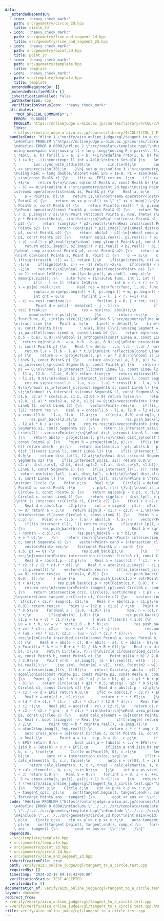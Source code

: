```yaml
---
data:
  _extendedDependsOn:
  - icon: ':heavy_check_mark:'
    path: src/geometry/circle_2d.hpp
    title: circle_2d
  - icon: ':heavy_check_mark:'
    path: src/geometry/line_and_segment_2d.hpp
    title: src/geometry/line_and_segment_2d.hpp
  - icon: ':heavy_check_mark:'
    path: src/geometry/point_2d.hpp
    title: point_2d
  - icon: ':heavy_check_mark:'
    path: src/geometry/template.hpp
    title: template
  - icon: ':heavy_check_mark:'
    path: src/template/template.hpp
    title: template
  _extendedRequiredBy: []
  _extendedVerifiedWith: []
  _isVerificationFailed: false
  _pathExtension: cpp
  _verificationStatusIcon: ':heavy_check_mark:'
  attributes:
    '*NOT_SPECIAL_COMMENTS*': ''
    ERROR: '0.00001'
    PROBLEM: https://onlinejudge.u-aizu.ac.jp/courses/library/4/CGL/7/CGL_7_F
    links:
    - https://onlinejudge.u-aizu.ac.jp/courses/library/4/CGL/7/CGL_7_F
  bundledCode: "#line 1 \"verify/aizu_online_judge/cgl/tangent_to_a_circle.test.cpp\"\
    \n#define PROBLEM \"https://onlinejudge.u-aizu.ac.jp/courses/library/4/CGL/7/CGL_7_F\"\
    \n#define ERROR 0.00001\n#line 2 \"src/template/template.hpp\"\n#include <bits/stdc++.h>\n\
    using namespace std;\nusing ll = long long;\nusing P = pair<ll, ll>;\n#define\
    \ rep(i, a, b) for(ll i = a; i < b; ++i)\n#define rrep(i, a, b) for(ll i = a;\
    \ i >= b; --i)\nconstexpr ll inf = 4e18;\nstruct SetupIO {\n    SetupIO() {\n\
    \        ios::sync_with_stdio(0);\n        cin.tie(0);\n        cout << fixed\
    \ << setprecision(30);\n    }\n} setup_io;\n#line 3 \"src/geometry/template.hpp\"\
    \nusing Real = long double;\nconst Real EPS = 1e-8, PI = acos(Real(-1.0));\nint\
    \ sign(const Real& r) {\n    if(r <= -EPS) return -1;\n    if(r >= +EPS) return\
    \ +1;\n    return 0;\n}\nbool eq(const Real& a, const Real& b) {\n    return sign(a\
    \ - b) == 0;\n}\n#line 4 \"src/geometry/point_2d.hpp\"\nusing Point = complex<Real>;\n\
    istream& operator>>(istream& is, Point& p) {\n    Real a, b;\n    is >> a >> b;\n\
    \    p = Point(a, b);\n    return is;\n}\nostream& operator<<(ostream& os, const\
    \ Point& p) {\n    return os << p.real() << \" \" << p.imag();\n}\nPoint operator*(const\
    \ Point& p, const Real& d) {\n    return Point(p.real() * d, p.imag() * d);\n\
    }\nPoint operator/(const Point& p, const Real& d) {\n    return Point(p.real()\
    \ / d, p.imag() / d);\n}\nPoint rot(const Point& p, Real theta) {\n    return\
    \ p * Point(cos(theta), sin(theta));\n}\nReal dot(const Point& p1, const Point&\
    \ p2) {\n    return (conj(p1) * p2).real();\n}\nReal cross(const Point& p1, const\
    \ Point& p2) {\n    return (conj(p1) * p2).imag();\n}\nReal dist(const Point&\
    \ p1, const Point& p2) {\n    return abs(p1 - p2);\n}\nbool comp_x(const Point&\
    \ p1, const Point& p2) {\n    return eq(p1.real(), p2.real()) ? p1.imag() < p2.imag()\
    \ : p1.real() < p2.real();\n}\nbool comp_y(const Point& p1, const Point& p2) {\n\
    \    return eq(p1.imag(), p2.imag()) ? p1.real() < p2.real() : p1.imag() < p2.imag();\n\
    }\nbool comp_arg(const Point& p1, const Point& p2) {\n    return arg(p1) < arg(p2);\n\
    }\nint ccw(const Point& a, Point b, Point c) {\n    b -= a;\n    c -= a;\n   \
    \ if(sign(cross(b, c)) == 1) return 1;\n    if(sign(cross(b, c)) == -1) return\
    \ -1;\n    if(sign(dot(b, c)) == -1) return +2;\n    if(norm(b) < norm(c)) return\
    \ -2;\n    return 0;\n}\nReal closest_pair(vector<Point> ps) {\n    if((int)ps.size()\
    \ <= 1) return 1e18;\n    sort(ps.begin(), ps.end(), comp_x);\n    vector<Point>\
    \ memo(ps.size());\n    auto func = [&](auto& func, int l, int r) -> Real {\n\
    \        if(r - l <= 1) return 1e18;\n        int m = (l + r) >> 1;\n        Real\
    \ x = ps[m].real();\n        Real res = min(func(func, l, m), func(func, m, r));\n\
    \        inplace_merge(ps.begin() + l, ps.begin() + m, ps.begin() + r, comp_y);\n\
    \        int cnt = 0;\n        for(int i = l; i < r; ++i) {\n            if(abs(ps[i].real()\
    \ - x) >= res) continue;\n            for(int j = 0; j < cnt; ++j) {\n       \
    \         Point d = ps[i] - memo[cnt - j - 1];\n                if(d.imag() >=\
    \ res) break;\n                res = min(res, abs(d));\n            }\n      \
    \      memo[cnt++] = ps[i];\n        }\n        return res;\n    };\n    return\
    \ func(func, 0, (int)ps.size());\n}\n#line 5 \"src/geometry/line_and_segment_2d.hpp\"\
    \nstruct Line {\n    Point a, b;\n    Line() = default;\n    Line(const Point&\
    \ a, const Point& b)\n        : a(a), b(b) {}\n};\nusing Segment = Line;\nbool\
    \ is_parallel(const Line& a, const Line& b) {\n    return eq(cross(a.b - a.a,\
    \ b.b - b.a), 0.0);\n}\nbool is_orthogonal(const Line& a, const Line& b) {\n \
    \   return eq(dot(a.b - a.a, b.b - b.a), 0.0);\n}\nPoint projection(const Line&\
    \ l, const Point& p) {\n    Real t = dot(p - l.a, l.b - l.a) / norm(l.b - l.a);\n\
    \    return l.a + (l.b - l.a) * t;\n}\nPoint reflection(const Line& l, const Point&\
    \ p) {\n    return p + (projection(l, p) - p) * 2.0;\n}\nbool is_intersect_lp(const\
    \ Line& l, const Point& p) {\n    return abs(ccw(l.a, l.b, p)) != 1;\n}\nbool\
    \ is_intersect_sp(const Segment& s, const Point& p) {\n    return ccw(s.a, s.b,\
    \ p) == 0;\n}\nbool is_intersect_ll(const Line& l1, const Line& l2) {\n    if(!eq(cross(l1.b\
    \ - l1.a, l2.b - l2.a), 0.0)) return true;\n    return eq(cross(l1.b - l1.a, l2.b\
    \ - l1.a), 0.0);\n}\nbool is_intersect_ls(const Line& l, const Segment& s) {\n\
    \    return sign(cross(l.b - l.a, s.a - l.a) * cross(l.b - l.a, s.b - l.a)) <=\
    \ 0;\n}\nbool is_intersect_sl(const Segment& s, const Line& l) {\n    return is_intersect_ls(l,\
    \ s);\n}\nbool is_intersect_ss(const Segment& s1, const Segment& s2) {\n    if(ccw(s1.a,\
    \ s1.b, s2.a) * ccw(s1.a, s1.b, s2.b) > 0) return false;\n    return ccw(s2.a,\
    \ s2.b, s1.a) * ccw(s2.a, s2.b, s1.b) <= 0;\n}\nvector<Point> intersection_ll(const\
    \ Line& l1, const Line& l2) {\n    vector<Point> res;\n    if(!is_intersect_ll(l1,\
    \ l2)) return res;\n    Real a = cross(l1.b - l1.a, l2.b - l2.a);\n    Real b\
    \ = cross(l1.b - l1.a, l1.b - l2.a);\n    if(eq(a, 0.0) and eq(b, 0.0)) {\n  \
    \      res.push_back(l2.a);\n    } else {\n        res.push_back(l2.a + (l2.b\
    \ - l2.a) * b / a);\n    }\n    return res;\n}\nvector<Point> intersection_ss(const\
    \ Segment& s1, const Segment& s2) {\n    return is_intersect_ss(s1, s2) ? intersection_ll(Line(s1),\
    \ Line(s2)) : vector<Point>();\n}\nReal dist_lp(const Line& l, const Point& p)\
    \ {\n    return abs(p - projection(l, p));\n}\nReal dist_sp(const Segment& s,\
    \ const Point& p) {\n    Point h = projection(s, p);\n    if(is_intersect_sp(s,\
    \ h)) return abs(h - p);\n    return min(abs(s.a - p), abs(s.b - p));\n}\nReal\
    \ dist_ll(const Line& l1, const Line& l2) {\n    if(is_intersect_ll(l1, l2)) return\
    \ 0.0;\n    return dist_lp(l1, l2.a);\n}\nReal dist_ss(const Segment& s1, const\
    \ Segment& s2) {\n    if(is_intersect_ss(s1, s2)) return 0.0;\n    return min({dist_sp(s1,\
    \ s2.a), dist_sp(s1, s2.b), dist_sp(s2, s1.a), dist_sp(s2, s1.b)});\n}\nReal dist_ls(const\
    \ Line& l, const Segment& s) {\n    if(is_intersect_ls(l, s)) return 0.0;\n  \
    \  return min(dist_lp(l, s.a), dist_lp(l, s.b));\n}\nReal dist_sl(const Segment&\
    \ s, const Line& l) {\n    return dist_ls(l, s);\n}\n#line 6 \"src/geometry/circle_2d.hpp\"\
    \nstruct Circle {\n    Point p;\n    Real r;\n    Circle() = default;\n    Circle(const\
    \ Point& p, const Real& r)\n        : p(p), r(r) {}\n};\nbool is_intersect_cp(const\
    \ Circle& c, const Point& p) {\n    return eq(abs(p - c.p), c.r);\n}\nbool is_intersect_cl(const\
    \ Circle& c, const Line& l) {\n    return sign(c.r - dist_lp(l, c.p)) >= 0;\n\
    }\nint is_intersect_cc(Circle c1, Circle c2) {\n    if(c1.r < c2.r) swap(c1, c2);\n\
    \    Real d = abs(c1.p - c2.p);\n    int a = sign(d - c1.r - c2.r);\n    if(a\
    \ >= 0) return a + 3;\n    return sign(d - c1.r + c2.r) + 1;\n}\nvector<Point>\
    \ intersection_cl(const Circle& c, const Line& l) {\n    Point h = projection(l,\
    \ c.p);\n    Point e = (l.b - l.a) / abs(l.b - l.a);\n    vector<Point> res;\n\
    \    if(!is_intersect_cl(c, l)) return res;\n    if(eq(dist_lp(l, c.p), c.r))\
    \ {\n        res.push_back(h);\n    } else {\n        Real b = sqrt(c.r * c.r\
    \ - norm(h - c.p));\n        res.push_back(h - e * b);\n        res.push_back(h\
    \ + e * b);\n    }\n    return res;\n}\nvector<Point> intersection_cs(const Circle&\
    \ c, const Segment& s) {\n    vector<Point> cand = intersection_cl(c, Line(s));\n\
    \    vector<Point> res;\n    for(const Point& p : cand) {\n        if(ccw(s.a,\
    \ s.b, p) == 0) {\n            res.push_back(p);\n        }\n    }\n    return\
    \ res;\n}\nvector<Point> intersection_cc(const Circle& c1, const Circle& c2) {\n\
    \    Real d = abs(c1.p - c2.p);\n    Real a = acos((c1.r * c1.r + d * d - c2.r\
    \ * c2.r) / (2 * c1.r * d));\n    Real t = atan2(c2.p.imag() - c1.p.imag(), c2.p.real()\
    \ - c1.p.real());\n    vector<Point> res;\n    if(is_intersect_cc(c1, c2) % 4\
    \ == 0) return res;\n    if(eq(a, 0.0)) {\n        res.push_back(c1.p + rot(Point(c1.r,\
    \ 0.0), t));\n    } else {\n        res.push_back(c1.p + rot(Point(c1.r, 0.0),\
    \ t + a));\n        res.push_back(c1.p + rot(Point(c1.r, 0.0), t - a));\n    }\n\
    \    return res;\n}\nvector<Point> tangent_cp(const Circle& c, const Point& p)\
    \ {\n    return intersection_cc(c, Circle(p, sqrt(norm(p - c.p) - c.r * c.r)));\n\
    }\nvector<Line> tangent_cc(Circle c1, Circle c2) {\n    vector<Line> res;\n  \
    \  if(c1.r < c2.r) swap(c1, c2);\n    Real r = abs(c2.p - c1.p);\n    if(eq(r,\
    \ 0.0)) return res;\n    Point u = (c2.p - c1.p) / r;\n    Point v = rot(u, PI\
    \ * 0.5);\n    for(Real s : {1.0, -1.0}) {\n        Real h = (c1.r + c2.r * s)\
    \ / r;\n        if(eq(abs(h), 1.0)) {\n            res.push_back({c1.p + u * c1.r,\
    \ c1.p + (u + v) * c1.r});\n        } else if(abs(h) < 1.0) {\n            Point\
    \ uu = u * h, vv = v * sqrt(1.0 - h * h);\n            res.push_back({c1.p + (uu\
    \ + vv) * c1.r, c2.p - (uu + vv) * c2.r * s});\n            res.push_back({c1.p\
    \ + (uu - vv) * c1.r, c2.p - (uu - vv) * c2.r * s});\n        }\n    }\n    return\
    \ res;\n}\nCircle inscribed_circle(const Point& a, const Point& b, const Point&\
    \ c) {\n    Real A = abs(b - c), B = abs(c - a), C = abs(a - b);\n    Point x\
    \ = Point((a * A + b * B + c * C) / (A + B + C));\n    Real r = dist_sp(Segment(a,\
    \ b), x);\n    return Circle(x, r);\n}\nCircle circumscribed_circle(const Point&\
    \ a, const Point& b, const Point& c) {\n    Point m1((a + b) / 2.0), m2((b + c)\
    \ / 2.0);\n    Point v((b - a).imag(), (a - b).real()), w((b - c).imag(), (c -\
    \ b).real());\n    Line s(m1, Point(m1 + v)), t(m2, Point(m2 + w));\n    Point\
    \ x = intersection_ll(s, t)[0];\n    return Circle(x, abs(a - x));\n}\nCircle\
    \ appollonius(const Point& p1, const Point& p2, const Real& a, const Real& b)\
    \ {\n    Point q1 = (p1 * b + p2 * a) / (a + b), q2 = (-p1 * b + p2 * a) / (a\
    \ - b);\n    return Circle((q1 + q2) * 0.5, abs(q1 - q2) * 0.5);\n}\nReal area_cc(const\
    \ Circle& c1, const Circle& c2) {\n    Real d = abs(c1.p - c2.p);\n    if(c1.r\
    \ + c2.r <= d + EPS) return 0.0;\n    if(d <= abs(c1.r - c2.r) + EPS) {\n    \
    \    Real r = min(c1.r, c2.r);\n        return r * r * PI;\n    }\n    Real rc\
    \ = (d * d + c1.r * c1.r - c2.r * c2.r) / (2.0 * d);\n    Real theta = acos(rc\
    \ / c1.r);\n    Real phi = acos((d - rc) / c2.r);\n    return c1.r * c1.r * theta\
    \ + c2.r * c2.r * phi - d * c1.r * sin(theta);\n}\nReal area_pc(const vector<Point>&\
    \ ps, const Circle& c) {\n    auto calc_element = [&](const Point& a, const Point&\
    \ b, Real r, bool triangle) -> Real {\n        if(triangle) return cross(a, b)\
    \ / 2;\n        Point tmp = b * Point(a.real(), -a.imag());\n        Real ang\
    \ = atan2(tmp.imag(), tmp.real());\n        return r * r * ang / 2;\n    };\n\
    \    auto cross_area = [&](const Circle& c, const Point& ia, const Point& ib)\
    \ -> Real {\n        Point a = ia - c.p, b = ib - c.p;\n        if(abs(a - b)\
    \ < EPS) return 0;\n        bool isin_a = (abs(a) < c.r + EPS);\n        bool\
    \ isin_b = (abs(b) < c.r + EPS);\n        if(isin_a and isin_b) return calc_element(a,\
    \ b, c.r, true);\n        Circle oc(Point(0, 0), c.r);\n        Segment seg(a,\
    \ b);\n        auto cr = intersection_cs(oc, seg);\n        if(cr.empty()) return\
    \ calc_element(a, b, c.r, false);\n        auto s = cr[0], t = cr.back();\n  \
    \      return calc_element(s, t, c.r, true) + calc_element(a, s, c.r, isin_a)\
    \ + calc_element(t, b, c.r, isin_b);\n    };\n    int n = ps.size();\n    if(n\
    \ < 3) return 0.0;\n    Real S = 0;\n    for(int i = 0; i < n; ++i) {\n      \
    \  S += cross_area(c, ps[i], ps[(i + 1) % n]);\n    }\n    return S;\n}\n#line\
    \ 7 \"verify/aizu_online_judge/cgl/tangent_to_a_circle.test.cpp\"\nint main(void)\
    \ {\n    Point p;\n    Circle c;\n    cin >> p >> c.p >> c.r;\n    auto tangent\
    \ = tangent_cp(c, p);\n    sort(tangent.begin(), tangent.end(), comp_x);\n   \
    \ for(const Point& ans : tangent) {\n        cout << ans << '\\n';\n    }\n}\n"
  code: "#define PROBLEM \"https://onlinejudge.u-aizu.ac.jp/courses/library/4/CGL/7/CGL_7_F\"\
    \n#define ERROR 0.00001\n#include \"../../../src/template/template.hpp\"\n#include\
    \ \"../../../src/geometry/template.hpp\"\n#include \"../../../src/geometry/point_2d.hpp\"\
    \n#include \"../../../src/geometry/circle_2d.hpp\"\nint main(void) {\n    Point\
    \ p;\n    Circle c;\n    cin >> p >> c.p >> c.r;\n    auto tangent = tangent_cp(c,\
    \ p);\n    sort(tangent.begin(), tangent.end(), comp_x);\n    for(const Point&\
    \ ans : tangent) {\n        cout << ans << '\\n';\n    }\n}"
  dependsOn:
  - src/template/template.hpp
  - src/geometry/template.hpp
  - src/geometry/point_2d.hpp
  - src/geometry/circle_2d.hpp
  - src/geometry/line_and_segment_2d.hpp
  isVerificationFile: true
  path: verify/aizu_online_judge/cgl/tangent_to_a_circle.test.cpp
  requiredBy: []
  timestamp: '2024-02-18 04:18:43+09:00'
  verificationStatus: TEST_ACCEPTED
  verifiedWith: []
documentation_of: verify/aizu_online_judge/cgl/tangent_to_a_circle.test.cpp
layout: document
redirect_from:
- /verify/verify/aizu_online_judge/cgl/tangent_to_a_circle.test.cpp
- /verify/verify/aizu_online_judge/cgl/tangent_to_a_circle.test.cpp.html
title: verify/aizu_online_judge/cgl/tangent_to_a_circle.test.cpp
---
```

